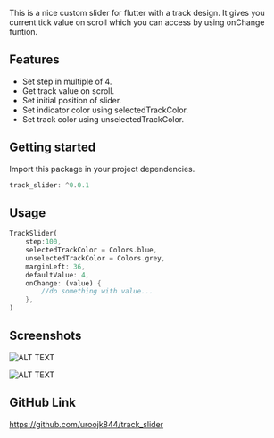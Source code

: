 This is a nice custom slider for flutter with a track design. It gives you current tick value on scroll which you can access by using onChange funtion.

## Features

- Set step in multiple of 4.
- Get track value on scroll.
- Set initial position of slider.
- Set indicator color using selectedTrackColor.
- Set track color using unselectedTrackColor.

## Getting started

Import this package in your project dependencies.

```dart
track_slider: ^0.0.1
```

## Usage

```dart
TrackSlider(
    step:100,
    selectedTrackColor = Colors.blue,
    unselectedTrackColor = Colors.grey,
    marginLeft: 36,
    defaultValue: 4,
    onChange: (value) {
        //do something with value...
    },
)
```

## Screenshots

![ALT TEXT](https://lh3.googleusercontent.com/d/1lRZ0_czUbogKA8Z3r_j66XdIkW1rxGRo)

![ALT TEXT](https://lh3.googleusercontent.com/d/1sxWXIIRu7Pz0jyNPSHpd2NsLIHYUunyT)

## GitHub Link

https://github.com/uroojk844/track_slider
